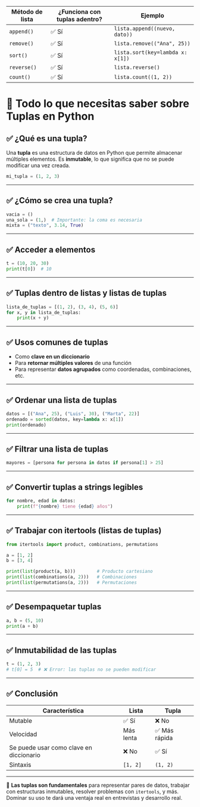 
| Método de lista | ¿Funciona con tuplas adentro? | Ejemplo                          |
| --------------- | ----------------------------- | -------------------------------- |
| `append()`      | ✅ Sí                          | `lista.append((nuevo, dato))`    |
| `remove()`      | ✅ Sí                          | `lista.remove(("Ana", 25))`      |
| `sort()`        | ✅ Sí                          | `lista.sort(key=lambda x: x[1])` |
| `reverse()`     | ✅ Sí                          | `lista.reverse()`                |
| `count()`       | ✅ Sí                          | `lista.count((1, 2))`            |
# 🧠 Todo lo que necesitas saber sobre Tuplas en Python

## ✅ ¿Qué es una tupla?
Una **tupla** es una estructura de datos en Python que permite almacenar múltiples elementos. Es **inmutable**, lo que significa que no se puede modificar una vez creada.

```python
mi_tupla = (1, 2, 3)
```

---

## ✅ ¿Cómo se crea una tupla?
```python
vacia = ()
una_sola = (1,)  # Importante: la coma es necesaria
mixta = ("texto", 3.14, True)
```

---

## ✅ Acceder a elementos
```python
t = (10, 20, 30)
print(t[0])  # 10
```

---

## ✅ Tuplas dentro de listas y listas de tuplas
```python
lista_de_tuplas = [(1, 2), (3, 4), (5, 6)]
for x, y in lista_de_tuplas:
    print(x + y)
```

---

## ✅ Usos comunes de tuplas

- Como **clave en un diccionario**
- Para **retornar múltiples valores** de una función
- Para representar **datos agrupados** como coordenadas, combinaciones, etc.

---

## ✅ Ordenar una lista de tuplas
```python
datos = [("Ana", 25), ("Luis", 30), ("Marta", 22)]
ordenado = sorted(datos, key=lambda x: x[1])
print(ordenado)
```

---

## ✅ Filtrar una lista de tuplas
```python
mayores = [persona for persona in datos if persona[1] > 25]
```

---

## ✅ Convertir tuplas a strings legibles
```python
for nombre, edad in datos:
    print(f"{nombre} tiene {edad} años")
```

---

## ✅ Trabajar con itertools (listas de tuplas)
```python
from itertools import product, combinations, permutations

a = [1, 2]
b = [3, 4]

print(list(product(a, b)))        # Producto cartesiano
print(list(combinations(a, 2)))   # Combinaciones
print(list(permutations(a, 2)))   # Permutaciones
```

---

## ✅ Desempaquetar tuplas
```python
a, b = (5, 10)
print(a + b)
```

---

## ✅ Inmutabilidad de las tuplas
```python
t = (1, 2, 3)
# t[0] = 5  # ❌ Error: las tuplas no se pueden modificar
```

---

## ✅ Conclusión

| Característica     | Lista        | Tupla         |
|--------------------|--------------|---------------|
| Mutable            | ✅ Sí         | ❌ No          |
| Velocidad          | Más lenta     | ✅ Más rápida  |
| Se puede usar como clave en diccionario | ❌ No | ✅ Sí |
| Sintaxis           | `[1, 2]`      | `(1, 2)`       |

---

📌 **Las tuplas son fundamentales** para representar pares de datos, trabajar con estructuras inmutables, resolver problemas con `itertools`, y más. Dominar su uso te dará una ventaja real en entrevistas y desarrollo real.